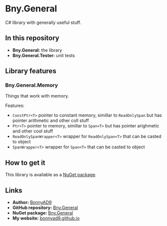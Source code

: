 # Bny.General
C# library with generally useful stuff.

## In this repository
- **Bny.General:** the library
- **Bny.General.Tester:** unit tests

## Library features
### Bny.General.Memory
Things that work with memory.

Features:
- `ConstPtr<T>` pointer to constant memory, simillar to `ReadOnlySpan` but has pointer arithmetic and other coll stuff
- `Ptr<T>` pointer to memory, simillar to `Span<T>` but has pointer arighmetic and other cool stuff
- `ReadOnlySpanWrapper<T>` wrapper for `ReadOnlySpan<T>` that can be casted to object
- `SpanWrapper<T>` wrapper for `Span<T>` that can be casted to object

## How to get it
This library is available as a [NuGet package](https://www.nuget.org/packages/Bny.General/).

## Links
- **Author:** [BonnyAD9](https://github.com/BonnyAD9)
- **GitHub repository:** [Bny.General](https://github.com/BonnyAD9/Bny.General)
- **NuGet package:** [Bny.General](https://www.nuget.org/packages/Bny.General/)
- **My website:** [bonnyad9.github.io](https://bonnyad9.github.io/)
